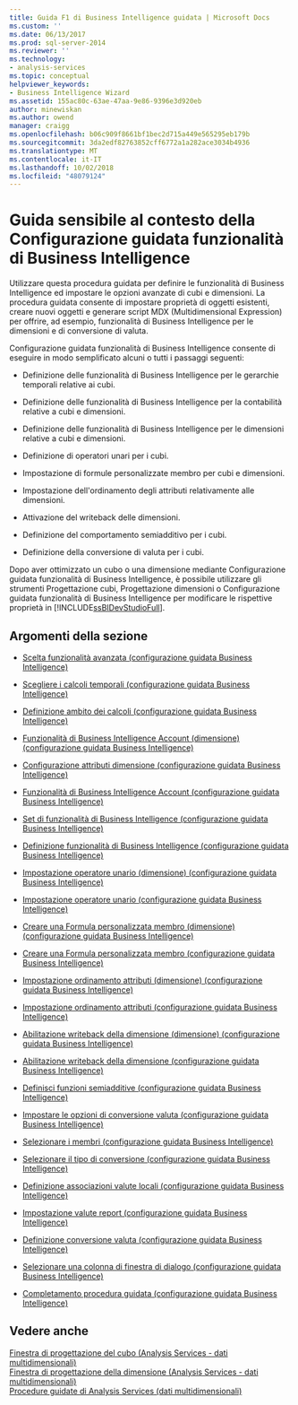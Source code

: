 ```yaml
---
title: Guida F1 di Business Intelligence guidata | Microsoft Docs
ms.custom: ''
ms.date: 06/13/2017
ms.prod: sql-server-2014
ms.reviewer: ''
ms.technology:
- analysis-services
ms.topic: conceptual
helpviewer_keywords:
- Business Intelligence Wizard
ms.assetid: 155ac80c-63ae-47aa-9e86-9396e3d920eb
author: minewiskan
ms.author: owend
manager: craigg
ms.openlocfilehash: b06c909f8661bf1bec2d715a449e565295eb179b
ms.sourcegitcommit: 3da2edf82763852cff6772a1a282ace3034b4936
ms.translationtype: MT
ms.contentlocale: it-IT
ms.lasthandoff: 10/02/2018
ms.locfileid: "48079124"
---
```

# <a name="business-intelligence-wizard-f1-help"></a>Guida sensibile al contesto della Configurazione guidata funzionalità di Business Intelligence
  Utilizzare questa procedura guidata per definire le funzionalità di Business Intelligence ed impostare le opzioni avanzate di cubi e dimensioni. La procedura guidata consente di impostare proprietà di oggetti esistenti, creare nuovi oggetti e generare script MDX (Multidimensional Expression) per offrire, ad esempio, funzionalità di Business Intelligence per le dimensioni e di conversione di valuta.  
  
 Configurazione guidata funzionalità di Business Intelligence consente di eseguire in modo semplificato alcuni o tutti i passaggi seguenti:  
  
-   Definizione delle funzionalità di Business Intelligence per le gerarchie temporali relative ai cubi.  
  
-   Definizione delle funzionalità di Business Intelligence per la contabilità relative a cubi e dimensioni.  
  
-   Definizione delle funzionalità di Business Intelligence per le dimensioni relative a cubi e dimensioni.  
  
-   Definizione di operatori unari per i cubi.  
  
-   Impostazione di formule personalizzate membro per cubi e dimensioni.  
  
-   Impostazione dell'ordinamento degli attributi relativamente alle dimensioni.  
  
-   Attivazione del writeback delle dimensioni.  
  
-   Definizione del comportamento semiadditivo per i cubi.  
  
-   Definizione della conversione di valuta per i cubi.  
  
 Dopo aver ottimizzato un cubo o una dimensione mediante Configurazione guidata funzionalità di Business Intelligence, è possibile utilizzare gli strumenti Progettazione cubi, Progettazione dimensioni o Configurazione guidata funzionalità di Business Intelligence per modificare le rispettive proprietà in [!INCLUDE[ssBIDevStudioFull](../includes/ssbidevstudiofull-md.md)].  
  
## <a name="in-this-section"></a>Argomenti della sezione  
  
-   [Scelta funzionalità avanzata &#40;configurazione guidata Business Intelligence&#41;](choose-enhancement-business-intelligence-wizard.md)  
  
-   [Scegliere i calcoli temporali &#40;configurazione guidata Business Intelligence&#41;](choose-time-calculations-business-intelligence-wizard.md)  
  
-   [Definizione ambito dei calcoli &#40;configurazione guidata Business Intelligence&#41;](define-scope-of-calculations-business-intelligence-wizard.md)  
  
-   [Funzionalità di Business Intelligence Account &#40;dimensione&#41; &#40;configurazione guidata Business Intelligence&#41;](define-account-intelligence-dimension-business-intelligence-wizard.md)  
  
-   [Configurazione attributi dimensione &#40;configurazione guidata Business Intelligence&#41;](configure-dimension-attributes-business-intelligence-wizard.md)  
  
-   [Funzionalità di Business Intelligence Account &#40;configurazione guidata Business Intelligence&#41;](define-account-intelligence-business-intelligence-wizard.md)  
  
-   [Set di funzionalità di Business Intelligence &#40;configurazione guidata Business Intelligence&#41;](set-dimension-intelligence-options-business-intelligence-wizard.md)  
  
-   [Definizione funzionalità di Business Intelligence &#40;configurazione guidata Business Intelligence&#41;](define-dimension-intelligence-business-intelligence-wizard.md)  
  
-   [Impostazione operatore unario &#40;dimensione&#41; &#40;configurazione guidata Business Intelligence&#41;](specify-a-unary-operator-dimension-business-intelligence-wizard.md)  
  
-   [Impostazione operatore unario &#40;configurazione guidata Business Intelligence&#41;](specify-a-unary-operator-business-intelligence-wizard.md)  
  
-   [Creare una Formula personalizzata membro &#40;dimensione&#41; &#40;configurazione guidata Business Intelligence&#41;](create-a-custom-member-formula-dimension-business-intelligence-wizard.md)  
  
-   [Creare una Formula personalizzata membro &#40;configurazione guidata Business Intelligence&#41;](create-a-custom-member-formula-business-intelligence-wizard.md)  
  
-   [Impostazione ordinamento attributi &#40;dimensione&#41; &#40;configurazione guidata Business Intelligence&#41;](specify-attribute-ordering-dimension-business-intelligence-wizard.md)  
  
-   [Impostazione ordinamento attributi &#40;configurazione guidata Business Intelligence&#41;](specify-attribute-ordering-business-intelligence-wizard.md)  
  
-   [Abilitazione writeback della dimensione &#40;dimensione&#41; &#40;configurazione guidata Business Intelligence&#41;](enable-dimension-writeback-dimension-business-intelligence-wizard.md)  
  
-   [Abilitazione writeback della dimensione &#40;configurazione guidata Business Intelligence&#41;](enable-dimension-writeback-business-intelligence-wizard.md)  
  
-   [Definisci funzioni semiadditive &#40;configurazione guidata Business Intelligence&#41;](define-semiadditive-behavior-business-intelligence-wizard.md)  
  
-   [Impostare le opzioni di conversione valuta &#40;configurazione guidata Business Intelligence&#41;](set-currency-conversion-options-business-intelligence-wizard.md)  
  
-   [Selezionare i membri &#40;configurazione guidata Business Intelligence&#41;](select-members-business-intelligence-wizard.md)  
  
-   [Selezionare il tipo di conversione &#40;configurazione guidata Business Intelligence&#41;](select-conversion-type-business-intelligence-wizard.md)  
  
-   [Definizione associazioni valute locali &#40;configurazione guidata Business Intelligence&#41;](define-local-currency-reference-business-intelligence-wizard.md)  
  
-   [Impostazione valute report &#40;configurazione guidata Business Intelligence&#41;](specify-reporting-currencies-business-intelligence-wizard.md)  
  
-   [Definizione conversione valuta &#40;configurazione guidata Business Intelligence&#41;](define-currency-conversion-business-intelligence-wizard.md)  
  
-   [Selezionare una colonna di finestra di dialogo &#40;configurazione guidata Business Intelligence&#41;](select-a-column-dialog-box-business-intelligence-wizard.md)  
  
-   [Completamento procedura guidata &#40;configurazione guidata Business Intelligence&#41;](completing-the-wizard-business-intelligence-wizard.md)  
  
## <a name="see-also"></a>Vedere anche  
 [Finestra di progettazione del cubo &#40;Analysis Services - dati multidimensionali&#41;](cube-designer-analysis-services-multidimensional-data.md)   
 [Finestra di progettazione della dimensione &#40;Analysis Services - dati multidimensionali&#41;](dimension-designer-analysis-services-multidimensional-data.md)   
 [Procedure guidate di Analysis Services &#40;dati multidimensionali&#41;](analysis-services-wizards-multidimensional-data.md)  
  
  
